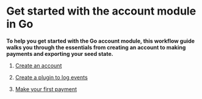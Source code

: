 # Get started with the account module in Go

**To help you get started with the Go account module, this workflow guide walks you through the essentials from creating an account to making payments and exporting your seed state.**

1. [Create an account](../js/create-account.md)

2. [Create a plugin to log events](../js/create-plugin.md)

3. [Make your first payment](../js/make-payment.md)

